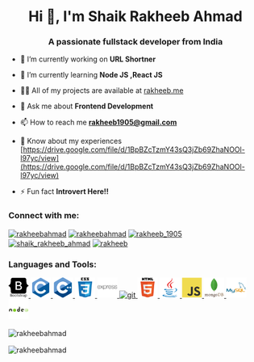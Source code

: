 <h1 align="center">Hi 👋, I'm Shaik Rakheeb Ahmad</h1>
<h3 align="center">A passionate fullstack developer from India</h3>

- 🔭 I’m currently working on **URL Shortner**

- 🌱 I’m currently learning **Node JS ,React JS**

- 👨‍💻 All of my projects are available at [rakheeb.me](rakheeb.me)

- 💬 Ask me about **Frontend Development**

- 📫 How to reach me **rakheeb1905@gmail.com**

- 📄 Know about my experiences [https://drive.google.com/file/d/1BpBZcTzmY43sQ3jZb69ZhaNOOl-l97yc/view](https://drive.google.com/file/d/1BpBZcTzmY43sQ3jZb69ZhaNOOl-l97yc/view)

- ⚡ Fun fact **Introvert Here!!**

<h3 align="left">Connect with me:</h3>
<p align="left">
<a href="https://dev.to/rakheebahmad" target="blank"><img align="center" src="https://raw.githubusercontent.com/rahuldkjain/github-profile-readme-generator/master/src/images/icons/Social/devto.svg" alt="rakheebahmad" height="30" width="40" /></a>
<a href="https://linkedin.com/in/rakheebahmad" target="blank"><img align="center" src="https://raw.githubusercontent.com/rahuldkjain/github-profile-readme-generator/master/src/images/icons/Social/linked-in-alt.svg" alt="rakheebahmad" height="30" width="40" /></a>
<a href="https://www.codechef.com/users/rakheeb_1905" target="blank"><img align="center" src="https://cdn.jsdelivr.net/npm/simple-icons@3.1.0/icons/codechef.svg" alt="rakheeb_1905" height="30" width="40" /></a>
<a href="https://codeforces.com/profile/shaik_rakheeb_ahmad" target="blank"><img align="center" src="https://raw.githubusercontent.com/rahuldkjain/github-profile-readme-generator/master/src/images/icons/Social/codeforces.svg" alt="shaik_rakheeb_ahmad" height="30" width="40" /></a>
<a href="https://www.leetcode.com/rakheeb" target="blank"><img align="center" src="https://raw.githubusercontent.com/rahuldkjain/github-profile-readme-generator/master/src/images/icons/Social/leet-code.svg" alt="rakheeb" height="30" width="40" /></a>
</p>

<h3 align="left">Languages and Tools:</h3>
<p align="left"> <a href="https://getbootstrap.com" target="_blank" rel="noreferrer"> <img src="https://raw.githubusercontent.com/devicons/devicon/master/icons/bootstrap/bootstrap-plain-wordmark.svg" alt="bootstrap" width="40" height="40"/> </a> <a href="https://www.cprogramming.com/" target="_blank" rel="noreferrer"> <img src="https://raw.githubusercontent.com/devicons/devicon/master/icons/c/c-original.svg" alt="c" width="40" height="40"/> </a> <a href="https://www.w3schools.com/cpp/" target="_blank" rel="noreferrer"> <img src="https://raw.githubusercontent.com/devicons/devicon/master/icons/cplusplus/cplusplus-original.svg" alt="cplusplus" width="40" height="40"/> </a> <a href="https://www.w3schools.com/css/" target="_blank" rel="noreferrer"> <img src="https://raw.githubusercontent.com/devicons/devicon/master/icons/css3/css3-original-wordmark.svg" alt="css3" width="40" height="40"/> </a> <a href="https://expressjs.com" target="_blank" rel="noreferrer"> <img src="https://raw.githubusercontent.com/devicons/devicon/master/icons/express/express-original-wordmark.svg" alt="express" width="40" height="40"/> </a> <a href="https://git-scm.com/" target="_blank" rel="noreferrer"> <img src="https://www.vectorlogo.zone/logos/git-scm/git-scm-icon.svg" alt="git" width="40" height="40"/> </a> <a href="https://www.w3.org/html/" target="_blank" rel="noreferrer"> <img src="https://raw.githubusercontent.com/devicons/devicon/master/icons/html5/html5-original-wordmark.svg" alt="html5" width="40" height="40"/> </a> <a href="https://www.java.com" target="_blank" rel="noreferrer"> <img src="https://raw.githubusercontent.com/devicons/devicon/master/icons/java/java-original.svg" alt="java" width="40" height="40"/> </a> <a href="https://developer.mozilla.org/en-US/docs/Web/JavaScript" target="_blank" rel="noreferrer"> <img src="https://raw.githubusercontent.com/devicons/devicon/master/icons/javascript/javascript-original.svg" alt="javascript" width="40" height="40"/> </a> <a href="https://www.mongodb.com/" target="_blank" rel="noreferrer"> <img src="https://raw.githubusercontent.com/devicons/devicon/master/icons/mongodb/mongodb-original-wordmark.svg" alt="mongodb" width="40" height="40"/> </a> <a href="https://www.mysql.com/" target="_blank" rel="noreferrer"> <img src="https://raw.githubusercontent.com/devicons/devicon/master/icons/mysql/mysql-original-wordmark.svg" alt="mysql" width="40" height="40"/> </a> <a href="https://nodejs.org" target="_blank" rel="noreferrer"> <img src="https://raw.githubusercontent.com/devicons/devicon/master/icons/nodejs/nodejs-original-wordmark.svg" alt="nodejs" width="40" height="40"/> </a> </p>

<p><img align="center" src="https://github-readme-stats.vercel.app/api/top-langs?username=rakheebahmad&show_icons=true&locale=en&layout=compact" alt="rakheebahmad" /></p>

<p><img align="center" src="https://github-readme-streak-stats.herokuapp.com/?user=rakheebahmad&" alt="rakheebahmad" /></p>
